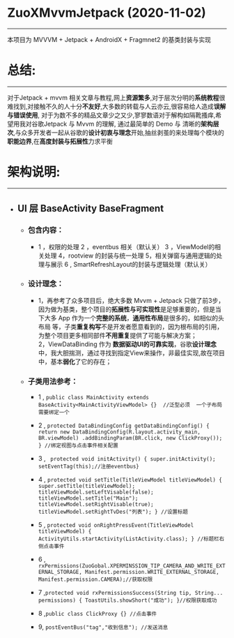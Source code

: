 # ZuoXMvvmJetpack (2020-11-02)  
***
本项目为 MVVVM + Jetpack + AndroidX + Fragmnet2 的基类封装与实现 
  
# 总结: 
****
对于Jetpack + mvvm  相关文章与教程,网上**资源繁多**,对于层次分明的**系统教程**很难找到,对接触不久的人十分**不友好**,大多数的转载与人云亦云,很容易给人造成**误解与错误使用**,
对于为数不多的精品文章少之又少,寥寥数语对于解构如隔靴搔痒,希望用我对谷歌Jetpack 与 Mvvm 的理解, 通过最简单的 Demo 与 清晰的**架构层次**,与众多开发者一起从谷歌的**设计初衷与理念**开始,抽丝剥茧的来处理每个模块的**职能边界**,在**高度封装与拓展性**力求平衡

# 架构说明:  
***
- ## UI 层  BaseActivity BaseFragment
	- ### 包含内容： 
 		- 1 ，权限的处理  2 ，eventbus 相关（默认关）  3 ，ViewModel的相关处理  4，rootview 的封装与统一处理  5，相关弹窗与通用逻辑的处理与展示   6 , SmartRefreshLayout的封装与逻辑处理（默认关）
	- ### 设计理念：
		- 1，再参考了众多项目后，绝大多数 Mvvm + Jetpack 只做了前3步，因为做为基类，整个项目的**拓展性与可实现性**是足够重要的，但是当下大多 App 作为一个**完整的系统**，**通用性布局**是很多的，如相似的头布局  等，子类**重复构写**不是开发者愿意看到的，因为根布局的引用，为整个项目更多相同部件**不用重复**提供了可能与解决方案；  
  2，ViewDataBinding 作为 **数据驱动UI的可靠实现**，谷歌**设计理念**中，我大胆揣测，通过寻找到指定View来操作，非最佳实现,故在项目中，基本**弱化**了它的存在；
	- ### 子类用法参考：
		- 1 , ```public class MainActivity extends BaseActivity<MainActivityViewModel> {}  //泛型必须  一个子布局需要绑定一个 ``` 
		 
		- 2 , ``` protected DataBindingConfig getDataBindingConfig() {
		return new DataBindingConfig(R.layout.activity_main, BR.viewModel)
		.addBindingParam(BR.click, new ClickProxy());
	} //绑定视图与点击事件相关配置 ```
	  
		- 3 , ``` protected void initActivity() {
		super.initActivity();
		setEventTag(this);//注册eventbus}```
		  
		- 4 , ```protected void setTitle(TitleViewModel titleViewModel) {
		super.setTitle(titleViewModel);
		titleViewModel.setLeftVisable(false);
		titleViewModel.setTitle("Main");
		titleViewModel.setRightVisable(true);
		titleViewModel.setRightTvDes("列表");
	} //设置标题```
		  
		- 5 , ```protected void onRightPressEvent(TitleViewModel titleViewModel) {
		ActivityUtils.startActivity(ListActivity.class);
	} //标题栏右侧点击事件 ```
	   
		- 6 , ```rxPermissions(ZuoGobal.XPERMINSSION_TIP_CAMERA_AND_WRITE_EXTERNAL_STORAGE, Manifest.permission.WRITE_EXTERNAL_STORAGE, Manifest.permission.CAMERA);//获取权限```
		  
		- 7 ,``` protected void rxPermissionsSuccess(String tip, String... permissions) {
		ToastUtils.showShort("成功");
	}//权限获取成功 ```
	  
		- 8 ,```public class ClickProxy {} //点击事件```
  
		- 9, ```postEventBus("tag","收到信息"); //发送消息```
		  
		
		
	
	
	
  
  
  








